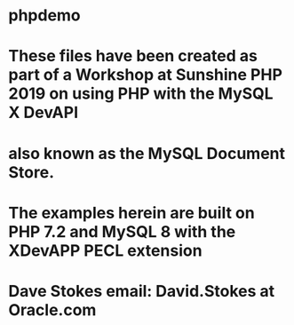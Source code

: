 # phpdemo

# These files have been created as part of a Workshop at Sunshine PHP 2019 on using PHP with the MySQL X DevAPI
# also known as the MySQL Document Store.  

# The examples herein are built on PHP 7.2 and MySQL 8 with the XDevAPP PECL extension

# Dave Stokes  email: David.Stokes at Oracle.com
